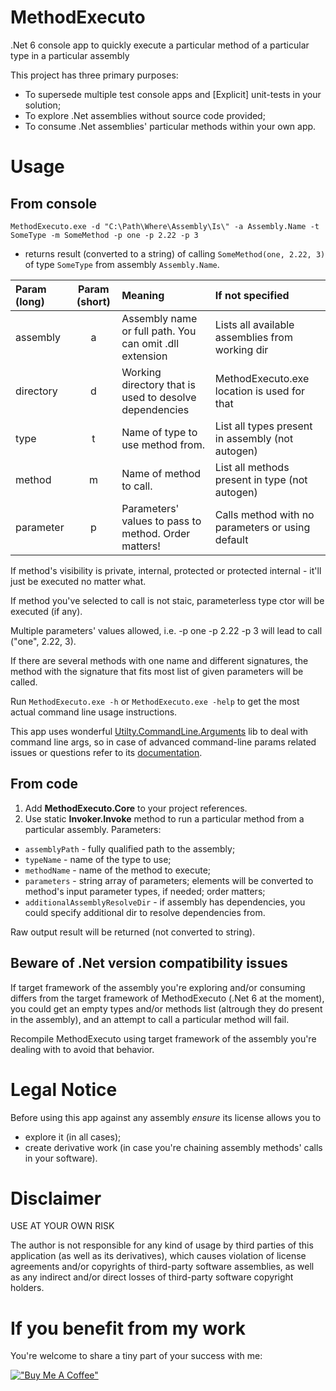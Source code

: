 # MethodExecuto
.Net 6 console app to quickly execute a particular method of a particular type in a particular assembly

This project has three primary purposes:

* To supersede multiple test console apps and [Explicit] unit-tests in your solution;
* To explore .Net assemblies without source code provided;
* To consume .Net assemblies' particular methods within your own app.

# Usage

## From console

```
MethodExecuto.exe -d "C:\Path\Where\Assembly\Is\" -a Assembly.Name -t SomeType -m SomeMethod -p one -p 2.22 -p 3
```
- returns result (converted to a string) of calling `SomeMethod(one, 2.22, 3)` of type `SomeType` from assembly `Assembly.Name`.

| Param (long)  | Param (short) | Meaning                                                 | If not specified                                 |
| :---          |     :---:     | :---                                                    | :---                                             |
| assembly      | a             | Assembly name or full path. You can omit .dll extension | Lists all available assemblies from working dir  |
| directory     | d             | Working directory that is used to desolve dependencies  | MethodExecuto.exe location is used for that      |
| type          | t             | Name of type to use method from.                        | List all types present in assembly (not autogen) |
| method        | m             | Name of method to call.                                 | List all methods present in type (not autogen)   |
| parameter     | p             | Parameters' values to pass to method. Order matters!    | Calls method with no parameters or using default |

If method's visibility is private, internal, protected or protected internal - it'll just be executed no matter what.

If method you've selected to call is not staic, parameterless type ctor will be executed (if any).

Multiple parameters' values allowed, i.e. -p one -p 2.22 -p 3 will lead to call ("one", 2.22, 3).

If there are several methods with one name and different signatures, the method with the signature that fits most list of given parameters will be called.

Run `MethodExecuto.exe -h` or `MethodExecuto.exe -help` to get the most actual command line usage instructions.

This app uses wonderful [Utilty.CommandLine.Arguments](https://github.com/jpdillingham/Utility.CommandLine.Arguments) lib to deal with command line args, so in case of advanced command-line params related issues or questions refer to its [documentation](https://github.com/jpdillingham/Utility.CommandLine.Arguments).

## From code

1. Add **MethodExecuto.Core** to your project references.
1. Use static **Invoker.Invoke** method to run a particular method from a particular assembly. Parameters:

* `assemblyPath` - fully qualified path to the assembly;
* `typeName` - name of the type to use;
* `methodName` - name of the method to execute;
* `parameters` - string array of parameters; elements will be converted to method's input parameter types, if needed; order matters;
* `additionalAssemblyResolveDir` - if assembly has dependencies, you could specify additional dir to resolve dependencies from.

Raw output result will be returned (not converted to string).

## Beware of .Net version compatibility issues

If target framework of the assembly you're exploring and/or consuming differs from the target framework of MethodExecuto (.Net 6 at the moment), you could get an empty types and/or methods list (altrough they do present in the assembly), and an attempt to call a particular method will fail.

Recompile MethodExecuto using target framework of the assembly you're dealing with to avoid that behavior.

# Legal Notice

Before using this app against any assembly *ensure* its license allows you to
* explore it (in all cases);
* create derivative work (in case you're chaining assembly methods' calls in your software).

# Disclaimer

USE AT YOUR OWN RISK

The author is not responsible for any kind of usage by third parties of this application (as well as its derivatives), which causes violation of license agreements and/or copyrights of third-party software assemblies, as well as any indirect and/or direct losses of third-party software copyright holders.

# If you benefit from my work

You're welcome to share a tiny part of your success with me:

[!["Buy Me A Coffee"](https://www.buymeacoffee.com/assets/img/custom_images/orange_img.png)](https://www.buymeacoffee.com/rextextaucom)
